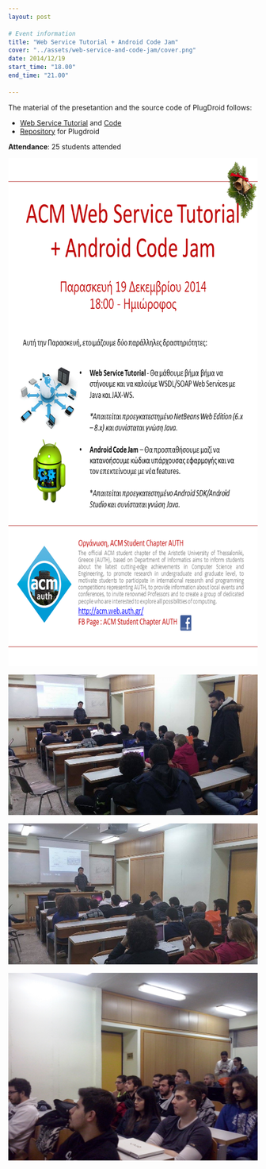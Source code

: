 ```yaml
---
layout: post

# Event information
title: "Web Service Tutorial + Android Code Jam"
cover: "../assets/web-service-and-code-jam/cover.png"
date: 2014/12/19
start_time: "18.00"
end_time: "21.00"

---
```


The material of the presetantion and the source code of PlugDroid follows:

* [Web Service Tutorial](../assets/web-service-and-code-jam/ACM-Web-Service-Tutorial.pdf) and [Code](../assets/web-service-and-code-jam/Code.rar)
* [Repository](https://bitbucket.org/psmert/plugdroid.git) for Plugdroid

**Attendance**: 25 students attended

<p><a href="../assets/web-service-and-code-jam/poster.png"><img class="center" alt="team-fair-poster" height="1024" width="724" src="../assets/web-service-and-code-jam/poster.png"/></a></p>
<p><a href="../assets/web-service-and-code-jam/10299417_794850943909766_1061982305_n-1.jpg"><img class="center" alt="10299417_794850943909766_1061982305_n-1.jpg" src="../assets/web-service-and-code-jam/10299417_794850943909766_1061982305_n-1.jpg"/></a></p>
<p><a href="../assets/web-service-and-code-jam/10877811_794850870576440_1107536052_n.jpg"><img class="center" alt="10877811_794850870576440_1107536052_n.jpg" src="../assets/web-service-and-code-jam/10877811_794850870576440_1107536052_n.jpg"/></a></p>
<p><a href="../assets/web-service-and-code-jam/CAM00037.jpg"><img class="center" alt="CAM00037.jpg" src="../assets/web-service-and-code-jam/CAM00037.jpg"/></a></p>

